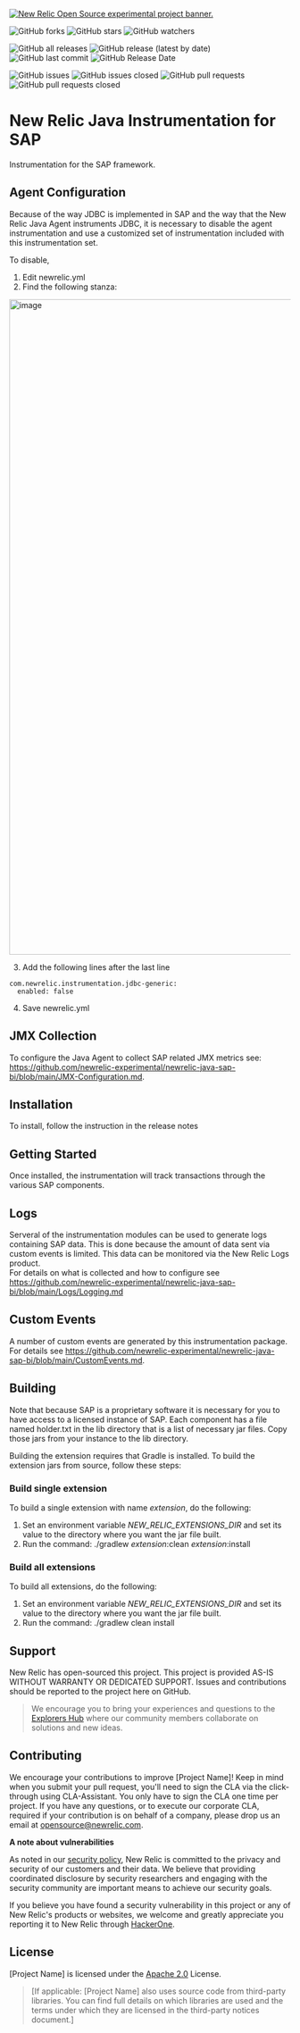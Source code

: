 <a href="https://opensource.newrelic.com/oss-category/#new-relic-experimental"><picture><source media="(prefers-color-scheme: dark)" srcset="https://github.com/newrelic/opensource-website/raw/main/src/images/categories/dark/Experimental.png"><source media="(prefers-color-scheme: light)" srcset="https://github.com/newrelic/opensource-website/raw/main/src/images/categories/Experimental.png"><img alt="New Relic Open Source experimental project banner." src="https://github.com/newrelic/opensource-website/raw/main/src/images/categories/Experimental.png"></picture></a>


![GitHub forks](https://img.shields.io/github/forks/newrelic-experimental/newrelic-java-sap-bi?style=social)
![GitHub stars](https://img.shields.io/github/stars/newrelic-experimental/newrelic-java-sap-bi?style=social)
![GitHub watchers](https://img.shields.io/github/watchers/newrelic-experimental/newrelic-java-sap-bi?style=social)

![GitHub all releases](https://img.shields.io/github/downloads/newrelic-experimental/newrelic-java-sap-bi/total)
![GitHub release (latest by date)](https://img.shields.io/github/v/release/newrelic-experimental/newrelic-java-sap-bi)
![GitHub last commit](https://img.shields.io/github/last-commit/newrelic-experimental/newrelic-java-sap-bi)
![GitHub Release Date](https://img.shields.io/github/release-date/newrelic-experimental/newrelic-java-sap-bi)


![GitHub issues](https://img.shields.io/github/issues/newrelic-experimental/newrelic-java-sap-bi)
![GitHub issues closed](https://img.shields.io/github/issues-closed/newrelic-experimental/newrelic-java-sap-bi)
![GitHub pull requests](https://img.shields.io/github/issues-pr/newrelic-experimental/newrelic-java-sap-bi)
![GitHub pull requests closed](https://img.shields.io/github/issues-pr-closed/newrelic-experimental/newrelic-java-sap-bi)


# New Relic Java Instrumentation for SAP

Instrumentation for the SAP framework.  

## Agent Configuration
Because of the way JDBC is implemented in SAP and the way that the New Relic Java Agent instruments JDBC, it is necessary to disable the agent instrumentation and use a customized set of instrumentation included with this instrumentation set.
  
 To disable, 
 1. Edit newrelic.yml
 2. Find the following stanza:
<img width="1174" alt="image" src="https://user-images.githubusercontent.com/8822859/220480243-319308d3-4b4b-47d8-ad62-c18fc389dd7e.png">
  
  3. Add the following lines after the last line
  
    com.newrelic.instrumentation.jdbc-generic:
      enabled: false
  4. Save newrelic.yml
 
## JMX Collection  
To configure the Java Agent to collect SAP related JMX metrics see: https://github.com/newrelic-experimental/newrelic-java-sap-bi/blob/main/JMX-Configuration.md.   
  
## Installation

To install, follow the instruction in the release notes
   
## Getting Started

Once installed, the instrumentation will track transactions through the various SAP components.

## Logs ##
Serveral of the instrumentation modules can be used to generate logs containing SAP data.  This is done because the amount of data sent via custom events is limited.  This data can be monitored via the New Relic Logs product.   
For details on what is collected and how to configure see https://github.com/newrelic-experimental/newrelic-java-sap-bi/blob/main/Logs/Logging.md   

## Custom Events   
  
A number of custom events are generated by this instrumentation package.  For details see https://github.com/newrelic-experimental/newrelic-java-sap-bi/blob/main/CustomEvents.md.   
   
## Building

Note that because SAP is a proprietary software it is necessary for you to have access to a licensed instance of SAP.   Each component has a file named holder.txt in the lib directory that is a list of necessary jar files.   Copy those jars from your instance to the lib directory.   
   
Building the extension requires that Gradle is installed.
To build the extension jars from source, follow these steps:
### Build single extension
To build a single extension with name *extension*, do the following:
1. Set an environment variable *NEW_RELIC_EXTENSIONS_DIR* and set its value to the directory where you want the jar file built.
2. Run the command: ./gradlew *extension*:clean *extension*:install
### Build all extensions
To build all extensions, do the following:
1. Set an environment variable *NEW_RELIC_EXTENSIONS_DIR* and set its value to the directory where you want the jar file built.
2. Run the command: ./gradlew clean install

## Support

New Relic has open-sourced this project. This project is provided AS-IS WITHOUT WARRANTY OR DEDICATED SUPPORT. Issues and contributions should be reported to the project here on GitHub.

>We encourage you to bring your experiences and questions to the [Explorers Hub](https://discuss.newrelic.com) where our community members collaborate on solutions and new ideas.

## Contributing

We encourage your contributions to improve [Project Name]! Keep in mind when you submit your pull request, you'll need to sign the CLA via the click-through using CLA-Assistant. You only have to sign the CLA one time per project. If you have any questions, or to execute our corporate CLA, required if your contribution is on behalf of a company, please drop us an email at opensource@newrelic.com.

**A note about vulnerabilities**

As noted in our [security policy](../../security/policy), New Relic is committed to the privacy and security of our customers and their data. We believe that providing coordinated disclosure by security researchers and engaging with the security community are important means to achieve our security goals.

If you believe you have found a security vulnerability in this project or any of New Relic's products or websites, we welcome and greatly appreciate you reporting it to New Relic through [HackerOne](https://hackerone.com/newrelic).

## License

[Project Name] is licensed under the [Apache 2.0](http://apache.org/licenses/LICENSE-2.0.txt) License.

>[If applicable: [Project Name] also uses source code from third-party libraries. You can find full details on which libraries are used and the terms under which they are licensed in the third-party notices document.]
